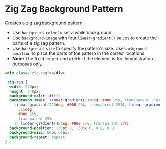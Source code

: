 # Zig Zag Background Pattern

Creates a zig zag background pattern.

- Use `background-color` to set a white background.
- Use `background-image` with four `linear-gradient()` values to create the parts of a zig zag pattern.
- Use `background-size` to specify the pattern's size. Use `background-position` to place the parts of the pattern in the correct locations.
- **Note:** The fixed `height` and `width` of the element is for demonstration purposes only.

```html
<div class="zig-zag"></div>
```

```css
.zig-zag {
  width: 240px;
  height: 240px;
  background-color: #fff;
  background-image: linear-gradient(135deg, #000 25%, transparent 25%),
    linear-gradient(225deg, #000 25%, transparent 25%), linear-gradient(
      315deg,
      #000 25%,
      transparent 25%
    ), linear-gradient(45deg, #000 25%, transparent 25%);
  background-position: -30px 0, -30px 0, 0 0, 0 0;
  background-size: 60px 60px;
  background-repeat: repeat;
}
```
